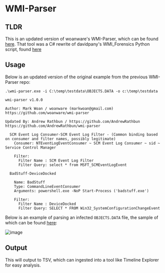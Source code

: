 # WMI-Parser

## TLDR

This is an updated version of woanware's WMI-Parser, which can be found [here](https://github.com/woanware/wmi-parser). That tool was a C# rewrite of davidpany's WMI_Forensics Python script, found [here](https://github.com/davidpany/WMI_Forensics)

## Usage

Below is an updated version of the original example from the previous WMI-Parser repo:
```
.\wmi-parser.exe -i C:\temp\testdata\OBJECTS.DATA -o c:\temp\testdata

wmi-parser v1.0.0

Author: Mark Woan / woanware (markwoan@gmail.com)
https://github.com/woanware/wmi-parser

Updated By: Andrew Rathbun / https://github.com/AndrewRathbun
https://github.com/AndrewRathbun/wmi-parser

  SCM Event Log Consumer-SCM Event Log Filter - (Common binding based on consumer and filter names, possibly legitimate)
    Consumer: NTEventLogEventConsumer ~ SCM Event Log Consumer ~ sid ~ Service Control Manager

    Filter:
      Filter Name : SCM Event Log Filter
      Filter Query: select * from MSFT_SCMEventLogEvent

  BadStuff-DeviceDocked

    Name: BadStuff
    Type: CommandLineEventConsumer
    Arguments: powershell.exe -NoP Start-Process ('badstuff.exe')

    Filter:
      Filter Name : DeviceDocked
      Filter Query: SELECT * FROM Win32_SystemConfigurationChangeEvent 
```

Below is an example of parsing an infected `OBJECTS.DATA` file, the sample of which can be found [here](https://github.com/AndrewRathbun/DFIRArtifactMuseum/tree/main/Windows/WBEM/Win10/APTSimulatorVM_Defender):

![image](https://github.com/AndrewRathbun/WMI-Parser/assets/36825567/0cd454cf-3855-4e58-b2fe-75a6cdbe2980)

## Output

This will output to TSV, which can ingested into a tool like Timeline Explorer for easy analysis.

